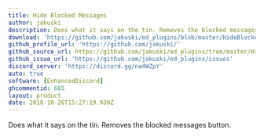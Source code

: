 ```yaml
---
title: Hide Blocked Messages
author: jakuski
description: Does what it says on the tin. Removes the blocked messages button.
download: 'https://github.com/jakuski/ed_plugins/blob/master/HideBlockedMessages/HideBlockedMessages.js'
github_profile_url: 'https://github.com/jakuski/'
github_source_url: https://github.com/jakuski/ed_plugins/tree/master/HideBlockedMessages
github_issue_url: 'https://github.com/jakuski/ed_plugins/issues'
discord_server: 'https://discord.gg/na4WZpY'
auto: true
software: [EnhancedDiscord]
ghcommentid: 665
layout: product
date: 2018-10-26T15:27:19.930Z
---
```

Does what it says on the tin. Removes the blocked messages button.